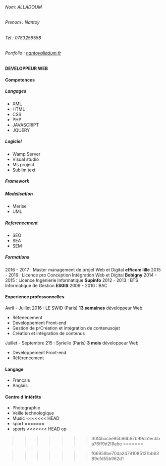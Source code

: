 ###### Nom: ALLADOUM
###### Prenom : *Nantoy* 
###### Tel : 0783256558 
###### Portfolio : [nantoyalladum.fr](nantoyalladoum.fr)

#### DEVELOPPEUR __WEB__

#### Competences
##### Langages
* XML
* HTML
* CSS
* PHP
* JAVASCRIPT
* JQUERY

##### Logiciel
* Wamp Server
* Visual studio
* Ms project
* Sublim text

##### Framework
##### Modelisation
* Merise
* UML
##### Referencement
* SEO
* SEA
* SEM

##### Formations
2016 - 2017 :  Master management de projet Web et Digital __efficom lille__
2015 - 2016 :  Licence pro Conception Intégration Web et Digital __Bobigny__
2014 - 2015 :  Licence Ingénierie Informatique __Supinfo__
2012 - 2013 :  BTS Informatique de Gestion __ESGIS__
2009 - 2010 :  BAC



#### Experience professonnelles
Avril - Juillet 2016  : LE SWID (Paris) **13 semaines** développeur Web
* Réfenecement
* Developpement Front-end
* Gestion de prCréation et intégration de contenusojet
* Création et intégration de contenus

Juillet - Septembre 215  : Syrielle (Paris) **3 mois** développeur Web
* Developpement Front-end
* Référencement

#### Langage
* Français
* Anglais

#### Centre  d'intérêts
* Photographie
* Veille technologique
* Music 
<<<<<<< HEAD
* sport
=======
* sports
<<<<<<< HEAD
op
>>>>>>> 30f4bac5e85b66b67b99cb1ecbba76ff9d2f8abe
=======

>>>>>>> f66959be70da24791085131bb9389cfd55b962d1






